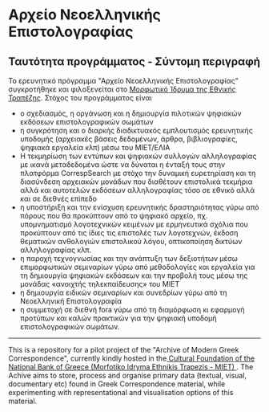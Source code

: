 # Αρχείο Νεοελληνικής Επιστολογραφίας 

## Ταυτότητα προγράμματος - Σύντομη περιγραφή


Το ερευνητικό πρόγραμμα "Αρχείο Νεοελληνικής Επιστολογραφίας" συγκροτήθηκε και φιλοξενείται στο <a href="http://www.miet.gr/web/en/miet/default.asp?categoryid=1&p=1
"> Μορφωτικό Ίδρυμα της Εθνικής Τραπέζης</a>. Στόχος του προγράμματος είναι 
<ul>
<li> ο σχεδιασμός, η οργάνωση και η δημιουργία πιλοτικών ψηφιακών εκδόσεων επιστολογραφικών σωμάτων </li>
<li>	η συγκρότηση και ο διαρκής διαδικτυακός εμπλουτισμός ερευνητικής υποδομής (αρχειακές βάσεις δεδομένων, άρθρα, βιβλιογραφίες, ψηφιακά εργαλεία κλπ) μέσω του ΜΙΕΤ/ΕΛΙΑ </li>
<li>Η τεκμηρίωση των εντύπων και ψηφιακών συλλογών αλληλογραφίας με ικανά μεταδεδομένα ώστε να δύναται η ένταξή τους στην πλατφόρμα CorrespSearch με στόχο την δυναμική ευρετηρίαση και τη διασύνδεση αρχειακών μονάδων που διαθέτουν επιστολικά τεκμήρια αλλά και αυτοτελών εκδόσεων αλληλογραφίας τόσο σε εθνικό αλλά και σε διεθνές επίπεδο</li>
<li>η υποστήριξη και την ενίσχυση ερευνητικής δραστηριότητας γύρω από πόρους που θα προκύπτουν από το ψηφιακό αρχείο, πχ. υπομνηματισμό λογοτεχνικών κειμένων με ερμηνευτικά σχόλια που προκύπτουν από τις ίδιες τις επιστολές των λογοτεχνών, έκδοση θεματικών ανθολογιών επιστολικού λόγου, οπτικοποίηση δικτύων αλληλογραφίας κλπ.</li>
<li>η παροχή τεχνογνωσίας και την ανάπτυξη των δεξιοτήτων μέσω επιμορφωτικών σεμιναρίων γύρω από μεθοδολογίες και εργαλεία για τη δημιουργία ψηφιακών εκδόσεων και την προβολή τους μέσω της μονάδας «ανοιχτής τηλεκπαίδευσης» του ΜΙΕΤ</li>
<li>	η δημιουργία ειδικών σεμιναρίων και συνεδρίων γύρω από τη Νεοελληνική Επιστολογραφία </li>
<li>	η συμμετοχή σε διεθνή fora γύρω από τη διαμόρφωση κι εφαρμογή προτύπων και καλών πρακτικών για την ψηφιακή υποδομή επιστολογραφικών σωμάτων.</li>
</ul><lb/>

------
This is a repository for a pilot project of the "Archive of Modern Greek Correspondence", currently kindly hosted in the<a href="http://www.miet.gr/web/en/miet/default.asp?categoryid=1&p=1
"> Cultural Foundation of the National Bank of Greece (Morfotiko Idryma Ethnikis Trapezis - MIET) </a>. The Achive aims to store, process and organise primary data (textual, visual, documentary etc) found in Greek Correspondence material, while experimenting with representational and visualisation options of this material.

